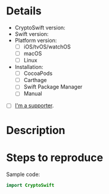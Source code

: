 # Details

- CryptoSwift version: 
- Swift version: 
- Platform version: 
	- [ ] iOS/tvOS/watchOS
	- [ ] macOS
	- [ ] Linux
- Installation: 
	- [ ] CocoaPods
	- [ ] Carthage
	- [ ] Swift Package Manager
	- [ ] Manual
- [ ] [I'm a supporter](https://www.paypal.com/cgi-bin/webscr?cmd=_s-xclick&hosted_button_id=92Z6U3LBHF9J4).

# Description


# Steps to reproduce


Sample code:

```swift
import CryptoSwift


```
